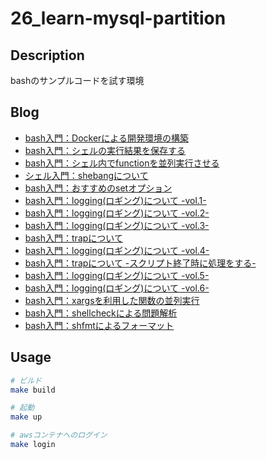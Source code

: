 # 26_learn-mysql-partition

## Description

bashのサンプルコードを試す環境

## Blog

- [bash入門：Dockerによる開発環境の構築](https://yossi-note.com/introduction-to-bash-building-a-development-environment-using-docker/)
- [bash入門：シェルの実行結果を保存する](https://yossi-note.com/save-the-execution-results-of-the-bash-introductory-shell/)
- [bash入門：シェル内でfunctionを並列実行させる](https://yossi-note.com/introduction-to-bash-execute-functions-in-parallel-within-the-shell/)
- [シェル入門：shebangについて](https://yossi-note.com/introduction-to-shell-about-shebang/)
- [bash入門：おすすめのsetオプション](https://yossi-note.com/introduction-to-bash-recommended-set-options/)
- [bash入門：logging(ロギング)について -vol.1-](https://yossi-note.com/introduction-to-bash-about-logging-vol-1/)
- [bash入門：logging(ロギング)について -vol.2-](https://yossi-note.com/introduction-to-bash-about-logging-vol-2/)
- [bash入門：logging(ロギング)について -vol.3-](https://yossi-note.com/introduction-to-bash-about-logging-vol-3/)
- [bash入門：trapについて](https://yossi-note.com/introduction-to-bash-about-trap/)
- [bash入門：logging(ロギング)について -vol.4-](https://yossi-note.com/introduction-to-bash-about-logging-vol-4/)
- [bash入門：trapについて -スクリプト終了時に処理をする-](https://yossi-note.com/introduction-to-bash-about-trap-processing-when-a-script-ends/)
- [bash入門：logging(ロギング)について -vol.5-](https://yossi-note.com/introduction-to-bash-about-logging-vol-5/)
- [bash入門：logging(ロギング)について -vol.6-](https://yossi-note.com/introduction-to-bash-about-logging-vol-6/)
- [bash入門：xargsを利用した関数の並列実行](https://yossi-note.com/introduction-to-bash-parallel-execution-of-functions-using-xargs/)
- [bash入門：shellcheckによる問題解析](https://yossi-note.com/introduction-to-bash-problem-analysis-using-shellcheck/)
- [bash入門：shfmtによるフォーマット](https://yossi-note.com/introduction-to-bash-formatting-with-shfmt/)

## Usage

```sh
# ビルド
make build

# 起動
make up

# awsコンテナへのログイン
make login
```
